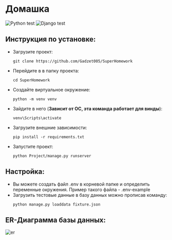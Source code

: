 # Домашка

![Python test](https://github.com/Gadzet005/SuperHomework/actions/workflows/python-package.yml/badge.svg)
![Django test](https://github.com/Gadzet005/SuperHomework/actions/workflows/django.yml/badge.svg)

## Инструкция по установке:
- Загрузите проект: 
  ```
  git clone https://github.com/Gadzet005/SuperHomework
  ```
- Перейдите в в папку проекта: 
  ```
  cd SuperHomework
  ```
- Создайте виртуальное окружение: 
  ```
  python -m venv venv
  ```
- Зайдите в него (**Зависит от ОС, эта команда работает для винды**): 
  ```
  venv\Scripts\activate
  ```
- Загрузите внешние зависимости: 
  ```
  pip install -r requirements.txt
  ```
- Запустите проект: 
  ```
  python Project/manage.py runserver
  ```
## Настройка:
- Вы можете создать файл .env в корневой папке и определить переменные окружения. Пример такого файла - .env-example
- Загрузить тестовые данные в базу данных можно прописав команду:
  ```
  python manage.py loaddata fixture.json
  ```
## ER-Диаграмма базы данных:
![er](https://user-images.githubusercontent.com/88264036/200836627-b08906ee-0c14-4ea8-bc04-0865e23759a5.png)

